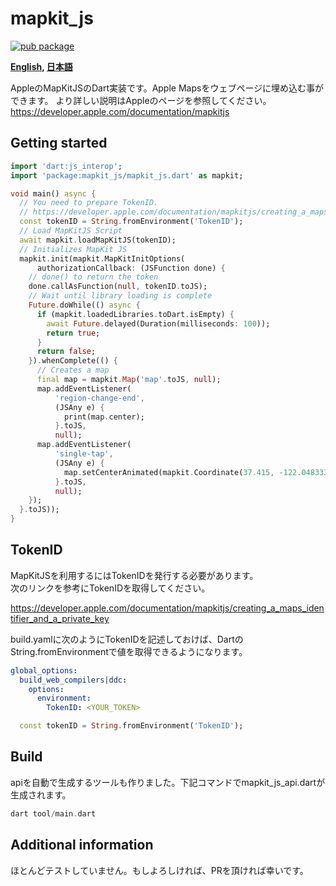 # mapkit_js

[![pub package](https://img.shields.io/pub/v/mapkit_js.svg)](https://pub.dartlang.org/packages/mapkit_js)


**[English](https://github.com/zuvola/mapkit_js/blob/master/README.md), [日本語](https://github.com/zuvola/mapkit_js/blob/master/README_jp.md)**

AppleのMapKitJSのDart実装です。Apple Mapsをウェブページに埋め込む事ができます。
より詳しい説明はAppleのページを参照してください。
https://developer.apple.com/documentation/mapkitjs


## Getting started

```dart
import 'dart:js_interop';
import 'package:mapkit_js/mapkit_js.dart' as mapkit;

void main() async {
  // You need to prepare TokenID.
  // https://developer.apple.com/documentation/mapkitjs/creating_a_maps_identifier_and_a_private_key
  const tokenID = String.fromEnvironment('TokenID');
  // Load MapKitJS Script
  await mapkit.loadMapKitJS(tokenID);
  // Initializes MapKit JS
  mapkit.init(mapkit.MapKitInitOptions(
      authorizationCallback: (JSFunction done) {
    // done() to return the token
    done.callAsFunction(null, tokenID.toJS);
    // Wait until library loading is complete
    Future.doWhile(() async {
      if (mapkit.loadedLibraries.toDart.isEmpty) {
        await Future.delayed(Duration(milliseconds: 100));
        return true;
      }
      return false;
    }).whenComplete(() {
      // Creates a map
      final map = mapkit.Map('map'.toJS, null);
      map.addEventListener(
          'region-change-end',
          (JSAny e) {
            print(map.center);
          }.toJS,
          null);
      map.addEventListener(
          'single-tap',
          (JSAny e) {
            map.setCenterAnimated(mapkit.Coordinate(37.415, -122.048333), true);
          }.toJS,
          null);
    });
  }.toJS));
}
```

## TokenID

MapKitJSを利用するにはTokenIDを発行する必要があります。  
次のリンクを参考にTokenIDを取得してください。  

https://developer.apple.com/documentation/mapkitjs/creating_a_maps_identifier_and_a_private_key

build.yamlに次のようにTokenIDを記述しておけば、DartのString.fromEnvironmentで値を取得できるようになります。

```yaml
global_options:
  build_web_compilers|ddc:
    options:
      environment:
        TokenID: <YOUR_TOKEN>
```
```dart
  const tokenID = String.fromEnvironment('TokenID');
```

## Build

apiを自動で生成するツールも作りました。下記コマンドでmapkit_js_api.dartが生成されます。

```dart
dart tool/main.dart
```

## Additional information

ほとんどテストしていません。もしよろしければ、PRを頂ければ幸いです。
